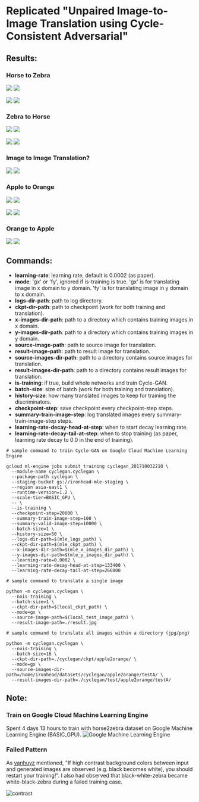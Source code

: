 # Replicated "Unpaired Image-to-Image Translation using Cycle-Consistent Adversarial"

## Results:

### Horse to Zebra
![](/assets/cyclegan_ok_h2z_00.png)
![](/assets/cyclegan_ok_h2z_01.png)

![](/assets/cyclegan_ng_h2z_00.png)
![](/assets/cyclegan_ng_h2z_01.png)

### Zebra to Horse
![](/assets/cyclegan_ok_z2h_00.png)
![](/assets/cyclegan_ok_z2h_01.png)

![](/assets/cyclegan_ng_z2h_00.png)
![](/assets/cyclegan_ng_z2h_01.png)

### Image to Image Translation?
![](/assets/cyclegan_t2t_h2z_00.png)
![](/assets/cyclegan_t2t_z2h_00.png)

### Apple to Orange
![](/assets/cyclegan_ok_a2o_00.png)
![](/assets/cyclegan_ok_a2o_01.png)

![](/assets/cyclegan_ng_a2o_00.png)
![](/assets/cyclegan_ng_a2o_01.png)

### Orange to Apple
![](/assets/cyclegan_ok_o2a_00.png)
![](/assets/cyclegan_ok_o2a_01.png)

## Commands:

* **learning-rate**: learning rate, default is 0.0002 (as paper).
* **mode**: 'gx' or 'fy', ignored if is-training is true. 'gx' is for translating image in x domain to y domain. 'fy' is for translating image in y domain to x domain.
* **logs-dir-path**: path to log directory.
* **ckpt-dir-path**: path to checkpoint (work for both training and translation).
* **x-images-dir-path**: path to a directory which contains training images in x domain.
* **y-images-dir-path**: path to a directory which contains training images in y domain.
* **source-image-path**: path to source image for translation.
* **result-image-path**: path to result image for translation.
* **source-images-dir-path**: path to a directory contains source images for translation.
* **result-images-dir-path**: path to a directory contains result images for translation.
* **is-training**: if true, build whole networks and train Cycle-GAN.
* **batch-size**: size of batch (work for both training and translation).
* **history-size**: how many translated images to keep for training the discriminators.
* **checkpoint-step**: save checkpoint every checkpoint-step steps.
* **summary-train-image-step**: log translated images every summary-train-image-step steps.
* **learning-rate-decay-head-at-step**: when to start decay learning rate.
* **learning-rate-decay-tail-at-step**: when to stop training (as paper, learning rate decay to 0.0 in the end of training).


```
# sample command to train Cycle-GAN on Google Cloud Machine Learning Engine

gcloud ml-engine jobs submit training cyclegan_201710032210 \
  --module-name cyclegan.cyclegan \
  --package-path cyclegan \
  --staging-bucket gs://ironhead-mle-staging \
  --region asia-east1 \
  --runtime-version=1.2 \
  --scale-tier=BASIC_GPU \
  -- \
  --is-training \
  --checkpoint-step=20000 \
  --summary-train-image-step=100 \
  --summary-valid-image-step=10000 \
  --batch-size=1 \
  --history-size=50 \
  --logs-dir-path=$(mle_logs_path) \
  --ckpt-dir-path=$(mle_ckpt_path) \
  --x-images-dir-path=$(mle_x_images_dir_path) \
  --y-images-dir-path=$(mle_y_images_dir_path) \
  --learning-rate=0.0002 \
  --learning-rate-decay-head-at-step=133400 \
  --learning-rate-decay-tail-at-step=266800
```

```
# sample command to translate a single image

python -m cyclegan.cyclegan \
  --nois-training \
  --batch-size=1 \
  --ckpt-dir-path=$(local_ckpt_path) \
  --mode=gx \
  --source-image-path=$(local_test_image_path) \
  --result-image-path=./result.jpg
```

```
# sample command to translate all images within a directory (jpg/png)

python -m cyclegan.cyclegan \
  --nois-training \
  --batch-size=16 \
  --ckpt-dir-path=./cyclegan/ckpt/apple2orange/ \
  --mode=gx \
  --source-images-dir-path=/home/ironhead/datasets/cyclegan/apple2orange/testA/ \
  --result-images-dir-path=./cyclegan/test/apple2orange/testA/
```

## Note:

### Train on Google Cloud Machine Learning Engine
Spent 4 days 13 hours to train with horse2zebra dataset on Google Machine Learning Engine (BASIC_GPU).
![Google Machine Learning Engine](/assets/cyclegan_gmle.jpg)

### Failed Pattern

As [vanhuyz](https://github.com/vanhuyz/CycleGAN-TensorFlow) mentioned, "If high contrast background colors between input and generated images are observed (e.g. black becomes white), you should restart your training!". I also had observed that black-white-zebra became white-black-zebra during a failed training case.

![contrast](/assets/cyclegan_failed_00.jpg)
